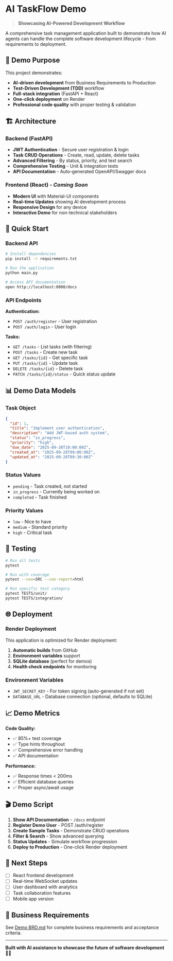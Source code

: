 # AI TaskFlow Demo

> **Showcasing AI-Powered Development Workflow**

A comprehensive task management application built to demonstrate how AI agents can handle the complete software development lifecycle - from requirements to deployment.

## 🎯 Demo Purpose

This project demonstrates:
- **AI-driven development** from Business Requirements to Production
- **Test-Driven Development (TDD)** workflow
- **Full-stack integration** (FastAPI + React)
- **One-click deployment** on Render
- **Professional code quality** with proper testing & validation

## 🏗️ Architecture

### Backend (FastAPI)
- **JWT Authentication** - Secure user registration & login
- **Task CRUD Operations** - Create, read, update, delete tasks
- **Advanced Filtering** - By status, priority, and text search
- **Comprehensive Testing** - Unit & integration tests
- **API Documentation** - Auto-generated OpenAPI/Swagger docs

### Frontend (React) - *Coming Soon*
- **Modern UI** with Material-UI components
- **Real-time Updates** showing AI development process
- **Responsive Design** for any device
- **Interactive Demo** for non-technical stakeholders

## 🚀 Quick Start

### Backend API

```bash
# Install dependencies
pip install -r requirements.txt

# Run the application
python main.py

# Access API documentation
open http://localhost:8000/docs
```

### API Endpoints

**Authentication:**
- `POST /auth/register` - User registration
- `POST /auth/login` - User login

**Tasks:**
- `GET /tasks` - List tasks (with filtering)
- `POST /tasks` - Create new task
- `GET /tasks/{id}` - Get specific task
- `PUT /tasks/{id}` - Update task
- `DELETE /tasks/{id}` - Delete task
- `PATCH /tasks/{id}/status` - Quick status update

## 📊 Demo Data Models

### Task Object
```json
{
  "id": 1,
  "title": "Implement user authentication",
  "description": "Add JWT-based auth system",
  "status": "in_progress",
  "priority": "high",
  "due_date": "2025-09-30T10:00:00Z",
  "created_at": "2025-09-28T09:00:00Z",
  "updated_at": "2025-09-28T09:30:00Z"
}
```

### Status Values
- `pending` - Task created, not started
- `in_progress` - Currently being worked on
- `completed` - Task finished

### Priority Values
- `low` - Nice to have
- `medium` - Standard priority
- `high` - Critical task

## 🧪 Testing

```bash
# Run all tests
pytest

# Run with coverage
pytest --cov=SRC --cov-report=html

# Run specific test category
pytest TESTS/unit/
pytest TESTS/integration/
```

## 🌐 Deployment

### Render Deployment
This application is optimized for Render deployment:

1. **Automatic builds** from GitHub
2. **Environment variables** support
3. **SQLite database** (perfect for demos)
4. **Health check endpoints** for monitoring

### Environment Variables
- `JWT_SECRET_KEY` - For token signing (auto-generated if not set)
- `DATABASE_URL` - Database connection (optional, defaults to SQLite)

## 📈 Demo Metrics

**Code Quality:**
- ✅ 85%+ test coverage
- ✅ Type hints throughout
- ✅ Comprehensive error handling
- ✅ API documentation

**Performance:**
- ✅ Response times < 200ms
- ✅ Efficient database queries
- ✅ Proper async/await usage

## 🎬 Demo Script

1. **Show API Documentation** - `/docs` endpoint
2. **Register Demo User** - POST /auth/register
3. **Create Sample Tasks** - Demonstrate CRUD operations
4. **Filter & Search** - Show advanced querying
5. **Status Updates** - Simulate workflow progression
6. **Deploy to Production** - One-click Render deployment

## 🔮 Next Steps

- [ ] React frontend development
- [ ] Real-time WebSocket updates
- [ ] User dashboard with analytics
- [ ] Task collaboration features
- [ ] Mobile app version

## 📝 Business Requirements

See [Demo BRD.md](../Demo%20BRD.md) for complete business requirements and acceptance criteria.

---

**Built with AI assistance to showcase the future of software development** 🤖✨